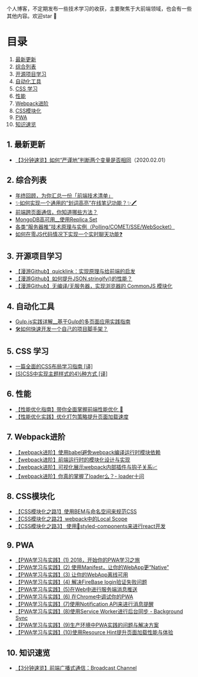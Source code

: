 个人博客，不定期发布一些技术学习的收获，主要聚焦于大前端领域，也会有一些其他内容。欢迎star 🌟

# 目录

<!-- vscode-markdown-toc -->
1. [最新更新](#)
2. [综合列表](#-1)
3. [开源项目学习](#-1)
4. [自动化工具](#-1)
5. [CSS 学习](#CSS)
6. [性能](#-1)
7. [Webpack进阶](#Webpack)
8. [CSS模块化](#CSS-1)
9. [PWA](#PWA)
10. [知识速览](#-1)

<!-- vscode-markdown-toc-config
	numbering=true
	autoSave=true
	/vscode-markdown-toc-config -->
<!-- /vscode-markdown-toc -->

##  1. <a name=''></a>最新更新

- [【3分钟速览】如何“严谨地”判断两个变量是否相同](https://github.com/alienzhou/blog/issues/34)（2020.02.01）

##  2. <a name='-1'></a>综合列表

- [年终回顾，为你汇总一份「前端技术清单」](https://github.com/alienzhou/blog/issues/22)
- [✨如何实现一个通用的“划词高亮”在线笔记功能？✨🖍️](https://github.com/alienzhou/blog/issues/28)
- [前端跨页面通信，你知道哪些方法？](https://github.com/alienzhou/blog/issues/27)
- [MongoDB高可用__使用Replica Set](https://github.com/alienzhou/blog/issues/12)
- [各类“服务器推”技术原理与实例（Polling/COMET/SSE/WebSocket）](https://github.com/alienzhou/blog/issues/17)
- [如何在零JS代码情况下实现一个实时聊天功能❓](https://github.com/alienzhou/blog/issues/30)

##  3. <a name='-1'></a>开源项目学习

- [【漫游Github】quicklink：实现原理与给前端的启发](https://github.com/alienzhou/blog/issues/25)
- [【漫游Github】如何提升JSON.stringify()的性能？](https://github.com/alienzhou/blog/issues/31)
- [【漫游Github】无编译/无服务器，实现浏览器的 CommonJS 模块化](https://github.com/alienzhou/blog/issues/33)

##  4. <a name='-1'></a>自动化工具

- [Gulp.js实践详解__基于Gulp的多页面应用实践指南](https://github.com/alienzhou/blog/issues/23)
- [🛠如何快速开发一个自己的项目脚手架？](https://github.com/alienzhou/blog/issues/29)

##  5. <a name='CSS'></a>CSS 学习

- [一篇全面的CSS布局学习指南 [译]](https://github.com/alienzhou/blog/issues/13)
- [(S)CSS中实现主题样式的4½种方式 [译]](https://github.com/alienzhou/blog/issues/1)

##  6. <a name='-1'></a>性能

- [【性能优化指南】带你全面掌握前端性能优化 🚀](https://github.com/alienzhou/blog/issues/32)
- [【性能优化实践】优化打包策略提升页面加载速度](https://github.com/alienzhou/blog/issues/24)

##  7. <a name='Webpack'></a>Webpack进阶

- [【webpack进阶】使用babel避免webpack编译运行时模块依赖](https://github.com/alienzhou/blog/issues/18)
- [【webpack进阶】前端运行时的模块化设计与实现](https://github.com/alienzhou/blog/issues/19)
- [【webpack进阶】可视化展示webpack内部插件与钩子关系📈](https://github.com/alienzhou/blog/issues/20)
- [【webpack进阶】你真的掌握了loader么？- loader十问](https://github.com/alienzhou/blog/issues/21)

##  8. <a name='CSS-1'></a>CSS模块化

- [【CSS模块化之路1】使用BEM与命名空间来规范CSS](https://github.com/alienzhou/blog/issues/14)
- [【CSS模块化之路2】webpack中的Local Scope](https://github.com/alienzhou/blog/issues/15)
- [【CSS模块化之路3】 使用💅styled-components来进行react开发](https://github.com/alienzhou/blog/issues/16)

##  9. <a name='PWA'></a>PWA

- [【PWA学习与实践】(1) 2018，开始你的PWA学习之旅](https://github.com/alienzhou/blog/issues/2)
- [【PWA学习与实践】(2) 使用Manifest，让你的WebApp更“Native”](https://github.com/alienzhou/blog/issues/3)
- [【PWA学习与实践】(3) 让你的WebApp离线可用](https://github.com/alienzhou/blog/issues/4)
- [【PWA学习与实践】(4) 解决FireBase login验证失败问题](https://github.com/alienzhou/blog/issues/5)
- [【PWA学习与实践】(5)在Web中进行服务端消息推送](https://github.com/alienzhou/blog/issues/6)
- [【PWA学习与实践】(6) 在Chrome中调试你的PWA](https://github.com/alienzhou/blog/issues/7)
- [【PWA学习与实践】(7)使用Notification API来进行消息提醒](https://github.com/alienzhou/blog/issues/8)
- [【PWA学习与实践】(8)使用Service Worker进行后台同步 - Background Sync](https://github.com/alienzhou/blog/issues/9)
- [【PWA学习与实践】(9)生产环境中PWA实践的问题与解决方案](https://github.com/alienzhou/blog/issues/10)
- [【PWA学习与实践】(10)使用Resource Hint提升页面加载性能与体验](https://github.com/alienzhou/blog/issues/11)

##  10. <a name='-1'></a>知识速览

- [【3分钟速览】前端广播式通信：Broadcast Channel ](https://github.com/alienzhou/blog/issues/26)
